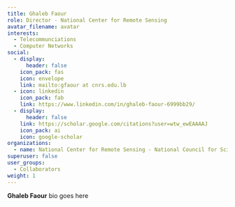 ```yaml
---
title: Ghaleb Faour
role: Director - National Center for Remote Sensing 
avatar_filename: avatar
interests:
  - Telecommunciations
  - Computer Networks
social:
  - display:
      header: false
    icon_pack: fas
    icon: envelope
    link: mailto:gfaour at cnrs.edu.lb
  - icon: linkedin
    icon_pack: fab
    link: https://www.linkedin.com/in/ghaleb-faour-6999bb29/
  - display:
      header: false
    link: https://scholar.google.com/citations?user=wtw_ewEAAAAJ
    icon_pack: ai
    icon: google-scholar
organizations:
  - name: National Center for Remote Sensing - National Council for Scientific Research
superuser: false
user_groups:
  - Collaborators
weight: 1
---
```

<!--StartFragment-->

**Ghaleb Faour** bio goes here


<!--EndFragment-->
